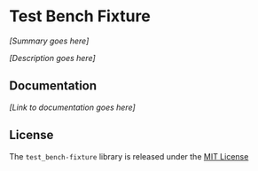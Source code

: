 # Test Bench Fixture

*[Summary goes here]*

*[Description goes here]*

## Documentation

*[Link to documentation goes here]*

## License

The `test_bench-fixture` library is released under the [MIT License](./MIT-License.txt)
